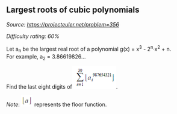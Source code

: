 Largest roots of cubic polynomials
----------------------------------

*Source: https://projecteuler.net/problem=356*


*Difficulty rating: 60%*

Let a<sub>n</sub> be the largest real root of a polynomial g(x) = x<sup>3</sup> -
2<sup>n</sup>·x<sup>2</sup> + n.\
 For example, a<sub>2</sub> = 3.86619826...

Find the last eight digits
of![p356\_cubicpoly1.gif](img/p356_cubicpoly1.gif).

*Note*: ![p356\_cubicpoly2.gif](img/p356_cubicpoly2.gif)
represents the floor function.
